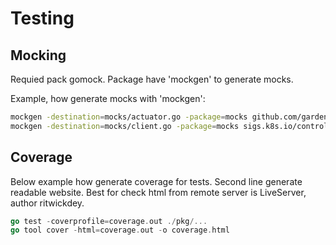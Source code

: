 # Testing

## Mocking

Requied pack gomock. Package have 'mockgen' to generate mocks.

Example, how generate mocks with 'mockgen':
``` bash
mockgen -destination=mocks/actuator.go -package=mocks github.com/gardener/gardener/extensions/pkg/controller/extension Actuator
mockgen -destination=mocks/client.go -package=mocks sigs.k8s.io/controller-runtime/pkg/client Client
```

## Coverage

Below example how generate coverage for tests. Second line generate readable website. Best for check html from remote server is LiveServer, author ritwickdey.
``` go
go test -coverprofile=coverage.out ./pkg/...
go tool cover -html=coverage.out -o coverage.html           
```
